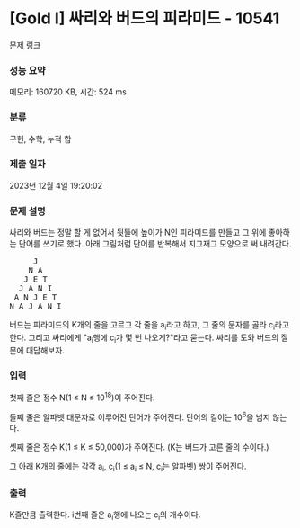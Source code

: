 # [Gold I] 싸리와 버드의 피라미드 - 10541 

[문제 링크](https://www.acmicpc.net/problem/10541) 

### 성능 요약

메모리: 160720 KB, 시간: 524 ms

### 분류

구현, 수학, 누적 합

### 제출 일자

2023년 12월 4일 19:20:02

### 문제 설명

<p>싸리와 버드는 정말 할 게 없어서 뒷뜰에 높이가 N인 피라미드를 만들고 그 위에 좋아하는 단어를 쓰기로 했다. 아래 그림처럼 단어를 반복해서 지그재그 모양으로 써 내려간다. </p>

<pre>     J
    N A
   J E T
  J A N I
 A N J E T
N A J A N I
</pre>

<p>버드는 피라미드의 K개의 줄을 고르고 각 줄을 a<sub>i</sub>라고 하고, 그 줄의 문자를 골라 c<sub>i</sub>라고 한다. 그리고 싸리에게 "a<sub>i</sub>행에 c<sub>i</sub>가 몇 번 나오게?"라고 묻는다. 싸리를 도와 버드의 질문에 대답해보자.</p>

### 입력 

 <p>첫째 줄은 정수 N(1 ≤ N ≤ 10<sup>18</sup>)이 주어진다. </p>

<p>둘째 줄은 알파벳 대문자로 이루어진 단어가 주어진다. 단어의 길이는 10<sup>6</sup>을 넘지 않는다.</p>

<p>셋째 줄은 정수 K(1 ≤ K ≤ 50,000)가 주어진다. (K는 버드가 고른 줄의 수이다.)</p>

<p>그 아래 K개의 줄에는 각각 a<sub>i</sub>, c<sub>i</sub>(1 ≤ a<sub>i</sub> ≤ N, c<sub>i</sub>는 알파벳) 쌍이 주어진다.</p>

### 출력 

 <p>K줄만큼 출력한다. i번째 줄은 a<sub>i</sub>행에 나오는 c<sub>i</sub>의 개수이다.</p>

